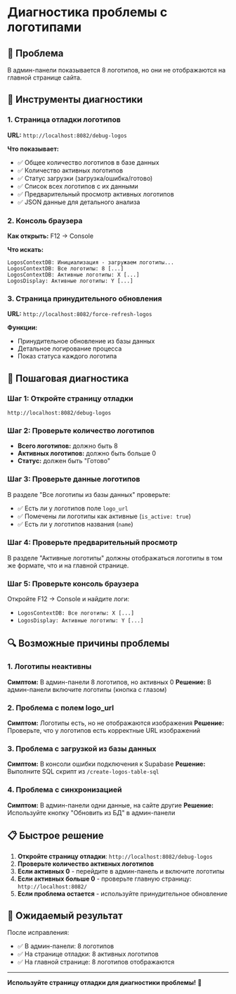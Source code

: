 # Диагностика проблемы с логотипами

## 🎯 Проблема
В админ-панели показывается 8 логотипов, но они не отображаются на главной странице сайта.

## 🔧 Инструменты диагностики

### 1. Страница отладки логотипов
**URL:** `http://localhost:8082/debug-logos`

**Что показывает:**
- ✅ Общее количество логотипов в базе данных
- ✅ Количество активных логотипов
- ✅ Статус загрузки (загрузка/ошибка/готово)
- ✅ Список всех логотипов с их данными
- ✅ Предварительный просмотр активных логотипов
- ✅ JSON данные для детального анализа

### 2. Консоль браузера
**Как открыть:** F12 → Console

**Что искать:**
```
LogosContextDB: Инициализация - загружаем логотипы...
LogosContextDB: Все логотипы: 8 [...]
LogosContextDB: Активные логотипы: X [...]
LogosDisplay: Активные логотипы: Y [...]
```

### 3. Страница принудительного обновления
**URL:** `http://localhost:8082/force-refresh-logos`

**Функции:**
- Принудительное обновление из базы данных
- Детальное логирование процесса
- Показ статуса каждого логотипа

## 🚀 Пошаговая диагностика

### Шаг 1: Откройте страницу отладки
```
http://localhost:8082/debug-logos
```

### Шаг 2: Проверьте количество логотипов
- **Всего логотипов:** должно быть 8
- **Активных логотипов:** должно быть больше 0
- **Статус:** должен быть "Готово"

### Шаг 3: Проверьте данные логотипов
В разделе "Все логотипы из базы данных" проверьте:
- ✅ Есть ли у логотипов поле `logo_url`
- ✅ Помечены ли логотипы как активные (`is_active: true`)
- ✅ Есть ли у логотипов названия (`name`)

### Шаг 4: Проверьте предварительный просмотр
В разделе "Активные логотипы" должны отображаться логотипы в том же формате, что и на главной странице.

### Шаг 5: Проверьте консоль браузера
Откройте F12 → Console и найдите логи:
- `LogosContextDB: Все логотипы: X [...]`
- `LogosDisplay: Активные логотипы: Y [...]`

## 🔍 Возможные причины проблемы

### 1. Логотипы неактивны
**Симптом:** В админ-панели 8 логотипов, но активных 0
**Решение:** В админ-панели включите логотипы (кнопка с глазом)

### 2. Проблема с полем logo_url
**Симптом:** Логотипы есть, но не отображаются изображения
**Решение:** Проверьте, что у логотипов есть корректные URL изображений

### 3. Проблема с загрузкой из базы данных
**Симптом:** В консоли ошибки подключения к Supabase
**Решение:** Выполните SQL скрипт из `/create-logos-table-sql`

### 4. Проблема с синхронизацией
**Симптом:** В админ-панели одни данные, на сайте другие
**Решение:** Используйте кнопку "Обновить из БД" в админ-панели

## 📋 Быстрое решение

1. **Откройте страницу отладки**: `http://localhost:8082/debug-logos`
2. **Проверьте количество активных логотипов**
3. **Если активных 0** - перейдите в админ-панель и включите логотипы
4. **Если активных больше 0** - проверьте главную страницу: `http://localhost:8082/`
5. **Если проблема остается** - используйте принудительное обновление

## 🎉 Ожидаемый результат

После исправления:
- ✅ В админ-панели: 8 логотипов
- ✅ На странице отладки: 8 активных логотипов
- ✅ На главной странице: 8 логотипов отображаются

---

**Используйте страницу отладки для диагностики проблемы!** 🔧
